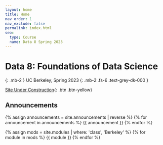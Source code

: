 ```yaml
---
layout: home
title: Home
nav_order: 1
nav_exclude: false
permalink: index.html
seo:
  type: Course
  name: Data 8 Spring 2023
---
```


# Data 8: Foundations of Data Science

{: .mb-2 }
UC Berkeley, Spring 2023
{: .mb-2 .fs-6 .text-grey-dk-000 }

[Site Under Construction](#){: .btn .btn-yellow}

<!--[Lecture Zoom Link](https://berkeley.zoom.us/j/96844490266){: .btn .btn-blue}-->

## Announcements

{% assign announcements = site.announcements | reverse %}
{% for announcement in announcements %}
{{ announcement }}
{% endfor %}

{% assign mods = site.modules | where: 'class', 'Berkeley' %}
{% for module in mods %}
{{ module }}
{% endfor %}

<!--
DARKMODE UNDER CONSTRUCTION

### Darkmode Test

<button class="js-toggle-dark-mode">Toggle Dark Mode</button>


<script>
const toggleDarkMode = document.querySelector('.js-toggle-dark-mode');

jtd.addEvent(toggleDarkMode, 'click', function(){
  if (jtd.getTheme() === 'dark') {
    jtd.setTheme('light');
  } else {
    jtd.setTheme('dark');
  }
});
</script>
-->
